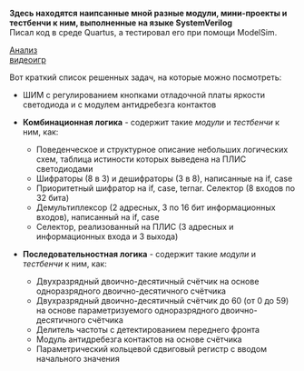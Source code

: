 **Здесь находятся наипсанные мной разные модули, мини-проекты и тестбенчи к ним, выполненные на языке SystemVerilog**  
Писал код в среде Quartus, а тестировал его при помощи ModelSim.  

[Анализ<br/>видеоигр](https://github.com/5Misha/My-Skills/tree/main/Анализ_видеоигр)

Вот краткий список решенных задач, на которые можно посмотреть:  
* ШИМ с регулированием кнопками отладочной платы яркости светодиода и с модулем антидребезга контактов 
* **Комбинационная логика** - содержит такие *модули* и *тестбенчи* к ним, как:  
    * Поведенческое и структурное описание небольших логических схем, таблица истиности которых выведена на ПЛИС светодиодами  
    * Шифраторы (8 в 3) и дешифраторы (3 в 8), написанные на if, case  
    * Приоритетный шифратор на if, case, ternar. Селектор (8 входов по 32 бита)  
    * Демультиплексор (2 адресных, 3 по 16 бит информационных входов), написанный на if, case  
    * Селектор, реализованный на ПЛИС (3 адресных и информационных входа и 3 выхода)  

* **Последовательностная логика** - содержит такие *модули* и *тестбенчи* к ним, как:  
    * Двухразрядный двоично-десятичный счётчик на основе одноразрядного двоично-десятичного счётчика  
    * Двухразрядный двоично-десятичный счётчик до 60 (от 0 до 59) на основе параметризуемого одноразрядного двоично-десятичного счётчика  
    * Делитель частоты с детектированием переднего фронта  
    * Модуль антидребезга контактов на основе счётчика  
    * Параметрический кольцевой сдвиговый регистр с вводом начального значения  